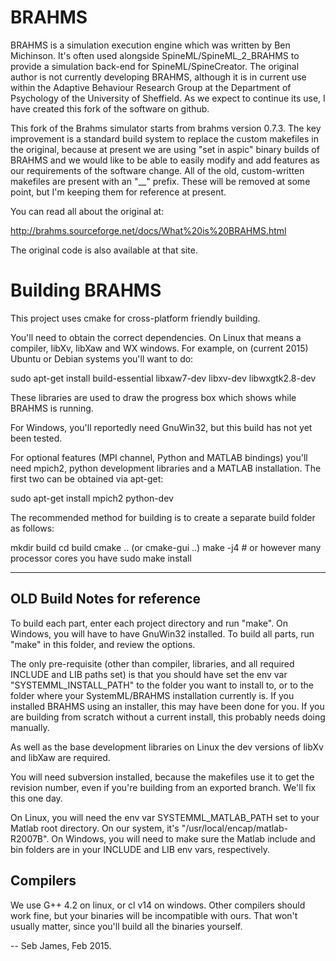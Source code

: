 # BRAHMS

BRAHMS is a simulation execution engine which was written by Ben
Michinson.  It's often used alongside SpineML/SpineML_2_BRAHMS to
provide a simulation back-end for SpineML/SpineCreator. The original
author is not currently developing BRAHMS, although it is in current
use within the Adaptive Behaviour Research Group at the Department of
Psychology of the University of Sheffield. As we expect to continue
its use, I have created this fork of the software on github.

This fork of the Brahms simulator starts from brahms version 0.7.3. The 
key improvement is a standard build system to replace the custom 
makefiles in the original, because at present we are using "set in 
aspic" binary builds of BRAHMS and we would like to be able to easily 
modify and add features as our requirements of the software change. All 
of the old, custom-written makefiles are present with an "__" prefix. 
These will be removed at some point, but I'm keeping them for reference 
at present.

You can read all about the original at:

http://brahms.sourceforge.net/docs/What%20is%20BRAHMS.html

The original code is also available at that site.

# Building BRAHMS

This project uses cmake for cross-platform friendly building.

You'll need to obtain the correct dependencies. On Linux that means a
compiler, libXv, libXaw and WX windows. For example, on (current 2015)
Ubuntu or Debian systems you'll want to do:

sudo apt-get install build-essential libxaw7-dev libxv-dev libwxgtk2.8-dev

These libraries are used to draw the progress box which shows while
BRAHMS is running.

For Windows, you'll reportedly need GnuWin32, but this build has not
yet been tested.

For optional features (MPI channel, Python and MATLAB bindings) you'll
need mpich2, python development libraries and a MATLAB
installation. The first two can be obtained via apt-get:

sudo apt-get install mpich2 python-dev

The recommended method for building is to create a separate build
folder as follows:

mkdir build
cd build
cmake .. (or cmake-gui ..)
make -j4 # or however many processor cores you have
sudo make install

---------------



OLD Build Notes for reference
-----------------------------

To build each part, enter each project directory and
run "make". On Windows, you will have to have GnuWin32
installed. To build all parts, run "make" in this folder,
and review the options.

The only pre-requisite (other than compiler, libraries,
and all required INCLUDE and LIB paths set) is that you
should have set the env var "SYSTEMML_INSTALL_PATH" to
the folder you want to install to, or to the folder
where your SystemML/BRAHMS installation currently is. If you
installed BRAHMS using an installer, this may have been
done for you. If you are building from scratch without a
current install, this probably needs doing manually.

As well as the base development libraries on Linux the
dev versions of libXv and libXaw are required.

You will need subversion installed, because the makefiles
use it to get the revision number, even if you're building
from an exported branch. We'll fix this one day.

On Linux, you will need the env var SYSTEMML_MATLAB_PATH
set to your Matlab root directory. On our system, it's
"/usr/local/encap/matlab-R2007B". On Windows, you will
need to make sure the Matlab include and bin folders are
in your INCLUDE and LIB env vars, respectively.



Compilers
---------

We use G++ 4.2 on linux, or cl v14 on windows. Other
compilers should work fine, but your binaries will be
incompatible with ours. That won't usually matter, since
you'll build all the binaries yourself.

--
Seb James, Feb 2015.

